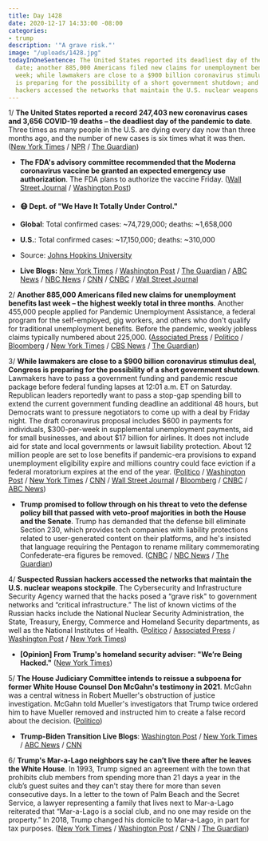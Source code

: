 ```yaml
---
title: Day 1428
date: 2020-12-17 14:33:00 -08:00
categories:
- trump
description: '"A grave risk."'
image: "/uploads/1428.jpg"
todayInOneSentence: The United States reported its deadliest day of the pandemic to
  date; another 885,000 Americans filed new claims for unemployment benefits last
  week; while lawmakers are close to a $900 billion coronavirus stimulus deal, Congress
  is preparing for the possibility of a short government shutdown; and suspected Russian
  hackers accessed the networks that maintain the U.S. nuclear weapons stockpile.
---
```


1/ **The United States reported a record 247,403 new coronavirus cases and 3,656 COVID-19 deaths – the deadliest day of the pandemic to date**. Three times as many people in the U.S. are dying every day now than three months ago, and the number of new cases is six times what it was then. ([New York Times](https://www.nytimes.com/live/2020/12/17/world/covid-19-coronavirus/us-virus-deaths-and-cases-set-records-as-vaccines-bring-a-glint-of-hope-to-a-dark-holiday-season) / [NPR](https://www.npr.org/sections/coronavirus-live-updates/2020/12/17/947417443/u-s-surpasses-3-600-coronavirus-deaths-breaks-prior-hospitalization-record) / [The Guardian](https://www.theguardian.com/us-news/2020/dec/17/us-coronavirus-cases-deaths-record-vaccine))

* **The FDA's advisory committee recommended that the Moderna coronavirus vaccine be granted an expected emergency use authorization**. The FDA plans to authorize the vaccine Friday. ([Wall Street Journal](https://www.wsj.com/articles/modernas-covid-19-vaccine-likely-to-get-backing-from-fda-panel-chairman-says-11608201000?mod=djemalertNEWS) / [Washington Post](https://www.washingtonpost.com/health/2020/12/17/covid-fda-moderna-vaccine/))

* #### 😷 Dept. of "We Have It Totally Under Control."

* **Global**: Total confirmed cases: \~74,729,000; deaths: \~1,658,000

* **U.S.**: Total confirmed cases: \~17,150,000; deaths: \~310,000

* Source: [Johns Hopkins University](https://coronavirus.jhu.edu/map.html)

* **Live Blogs:**  [New York Times](https://www.nytimes.com/live/2020/12/17/world/covid-19-coronavirus/?action=click&module=Top%20Stories&pgtype=Homepage) / [Washington Post](https://www.washingtonpost.com/nation/2020/12/17/coronavirus-covid-live-updates-us/) / [The Guardian](https://www.theguardian.com/us-news/live/2020/dec/17/us-covid-cases-deaths-new-record-congress-second-coronavirus-relief-bill-live-news-updates) / [ABC News](https://abcnews.go.com/Health/live-updates/coronavirus/?id=74710722) / [NBC News](https://www.nbcnews.com/news/us-news/live-blog/2020-12-17-covid-live-updates-vaccine-news-n1251528) / [CNN](https://www.cnn.com/world/live-news/coronavirus-pandemic-vaccine-updates-12-17-20/index.html) / [CNBC](https://www.cnbc.com/2020/12/17/coronavirus-live-updates.html) / [Wall Street Journal](https://www.wsj.com/livecoverage/latest-updates/covid?mod=hp_theme_coronavirus-ribbon)

2/ **Another 885,000 Americans filed new claims for unemployment benefits last week – the highest weekly total in three months**. Another 455,000 people applied for Pandemic Unemployment Assistance, a federal program for the self-employed, gig workers, and others who don't qualify for traditional unemployment benefits. Before the pandemic, weekly jobless claims typically numbered about 225,000. ([Associated Press](https://apnews.com/article/technology-jobless-claims-unemployment-coronavirus-pandemic-economy-3dfd19dfdf6a9e940b492e23b4d87403) / [Politico](https://www.politico.com/news/2020/12/17/jobless-claims-885-000-coronavirus-447576) / [Bloomberg](https://www.bloomberg.com/news/articles/2020-12-17/u-s-jobless-claims-unexpectedly-jump-to-highest-in-three-months?srnd=premium&sref=MIBMEEoj) / [New York Times](https://www.nytimes.com/live/2020/12/17/business/us-economy-coronavirus#new-unemployment-claims-remain-far-above-historical-levels) / [CBS News](https://www.cbsnews.com/news/jobless-claims-unemployment-885k-rise-for-second-week-in-a-row/) / [The Guardian](https://www.theguardian.com/us-news/live/2020/dec/17/us-covid-cases-deaths-new-record-congress-second-coronavirus-relief-bill-live-news-updates?page=with:block-5fdb6a758f083336cbf77b86#block-5fdb6a758f083336cbf77b86))

3/ **While lawmakers are close to a $900 billion coronavirus stimulus deal, Congress is preparing for the possibility of a short government shutdown**. Lawmakers have to pass a government funding and pandemic rescue package before federal funding lapses at 12:01 a.m. ET on Saturday. Republican leaders reportedly want to pass a stop-gap spending bill to extend the current government funding deadline an additional 48 hours, but Democrats want to pressure negotiators to come up with a deal by Friday night. The draft coronavirus proposal includes $600 in payments for individuals, $300-per-week in supplemental unemployment payments, aid for small businesses, and about $17 billion for airlines. It does not include aid for state and local governments or lawsuit liability protection. About 12 million people are set to lose benefits if pandemic-era provisions to expand unemployment eligibility expire and millions country could face eviction if a federal moratorium expires at the end of the year. ([Politico](https://www.politico.com/news/2020/12/17/congress-prepares-for-weekend-work-as-stimulus-stalls-447567) / [Washington Post](https://www.washingtonpost.com/us-policy/2020/12/17/stimulus-checks-900-billion-relief-package/) / [New York Times](https://www.nytimes.com/live/2020/12/17/us/joe-biden-trump) / [CNN](https://www.cnn.com/2020/12/17/politics/stimulus-negotiations-congress-latest/index.html) / [Wall Street Journal](https://www.wsj.com/articles/lawmakers-race-to-finish-900-billion-covid-19-aid-package-11608217973?mod=hp_lead_pos2) / [Bloomberg](https://www.bloomberg.com/news/articles/2020-12-17/covid-relief-plan-talks-down-to-final-details-congress-update?sref=MIBMEEoj) / [CNBC](https://www.cnbc.com/2020/12/17/coronavirus-stimulus-update-congress-covid-relief-bill.html) / [ABC News](https://abcnews.go.com/Politics/mcconnell-covid-19-relief-deal-payments-individuals-businesses/story?id=74780339))

* **Trump promised to follow through on his threat to veto the defense policy bill that passed with veto-proof majorities in both the House and the Senate**. Trump has demanded that the defense bill eliminate Section 230, which provides tech companies with liability protections related to user-generated content on their platforms, and he's insisted that language requiring the Pentagon to rename military commemorating Confederate-era figures be removed. ([CNBC](https://www.cnbc.com/2020/12/17/trump-says-he-will-veto-defense-bill.html) / [NBC News](https://www.nbcnews.com/politics/congress/trump-vows-veto-defense-bill-congress-sent-him-n1251570) / [The Guardian](https://www.theguardian.com/us-news/live/2020/dec/17/us-covid-cases-deaths-new-record-congress-second-coronavirus-relief-bill-live-news-updates?page=with:block-5fdb7bd38f083336cbf77cbf#block-5fdb7bd38f083336cbf77cbf))

4/ **Suspected Russian hackers accessed the networks that maintain the U.S. nuclear weapons stockpile**. The Cybersecurity and Infrastructure Security Agency warned that the hacks posed a “grave risk" to government networks and “critical infrastructure.” The list of known victims of the Russian hacks include the National Nuclear Security Administration, the State, Treasury, Energy, Commerce and Homeland Security departments, as well as the National Institutes of Health. ([Politico](https://www.politico.com/news/2020/12/17/nuclear-agency-hacked-officials-inform-congress-447855) / [Associated Press](https://apnews.com/article/technology-malware-hacking-russia-software-b3f993fb7bc9390302f0df26ecb6c10e) / [Washington Post](https://www.washingtonpost.com/business/technology/government-warns-new-hacking-tactics-russia/2020/12/17/bba43fd8-408c-11eb-a402-fba110db3b42_story.html) / [New York Times](https://www.nytimes.com/2020/12/17/us/politics/russia-cyber-hack-trump.html))

* **\[Opinion\] From Trump's homeland security adviser: "We’re Being Hacked."** ([New York Times](https://www.nytimes.com/2020/12/16/opinion/fireeye-solarwinds-russia-hack.html))

5/ **The House Judiciary Committee intends to reissue a subpoena for former White House Counsel Don McGahn's testimony in 2021**. McGahn was a central witness in Robert Mueller's obstruction of justice investigation. McGahn told Mueller's investigators that Trump twice ordered him to have Mueller removed and instructed him to create a false record about the decision. ([Politico](https://www.politico.com/news/2020/12/16/mcgahn-nadler-house-testimony-447355))

* **Trump-Biden Transition Live Blogs**: [Washington Post](https://www.washingtonpost.com/politics/2020/12/17/joe-biden-trump-transition-live-updates/) / [New York Times](https://www.nytimes.com/live/2020/12/17/us/joe-biden-trump/?action=click&module=Top%20Stories&pgtype=Homepage) / [ABC News](https://abcnews.go.com/Politics/live-updates/2020-election-results-transition/?id=74713338) / [CNN](https://www.cnn.com/politics/live-news/trump-biden-transition-news-12-17-20/index.html)

6/ **Trump's Mar-a-Lago neighbors say he can’t live there after he leaves the White House**. In 1993, Trump signed an agreement with the town that prohibits club members from spending more than 21 days a year in the club’s guest suites and they can't stay there for more than seven consecutive days. In a letter to the town of Palm Beach and the Secret Service, a lawyer representing a family that lives next to Mar-a-Lago reiterated that “Mar-a-Lago is a social club, and no one may reside on the property.” In 2018, Trump changed his domicile to Mar-a-Lago, in part for tax purposes. ([New York Times](https://www.nytimes.com/2020/12/16/us/politics/trump-mar-a-lago.html) / [Washington Post](https://www.washingtonpost.com/lifestyle/style/trump-mar-a-lago-neighbors-dispute/2020/12/15/bc2ce1d0-3ed4-11eb-9453-fc36ba051781_story.html) / [CNN](https://www.cnn.com/2020/12/16/politics/donald-trump-mar-a-lago/index.html) / [The Guardian](https://www.theguardian.com/us-news/2020/dec/17/trump-mar-a-lago-club-neighbors-florida))